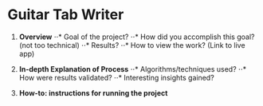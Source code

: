 # Guitar Tab Writer

1. __Overview__
⋅⋅* Goal of the project?
⋅⋅* How did you accomplish this goal? (not too technical)
⋅⋅* Results?
⋅⋅* How to view the work? (Link to live app)

2. __In-depth Explanation of Process__
⋅⋅* Algorithms/techniques used?
⋅⋅* How were results validated?
⋅⋅* Interesting insights gained?

3. __How-to: instructions for running the project__
